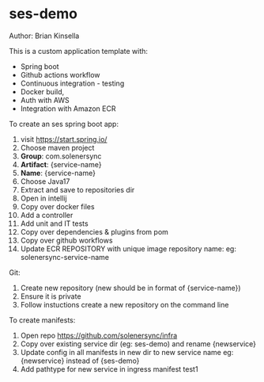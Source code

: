# ses-demo
Author: Brian Kinsella

This is a custom application template with: 
- Spring boot
- Github actions workflow
- Continuous integration - testing
- Docker build, 
- Auth with AWS
- Integration with Amazon ECR


To create an ses spring boot app:
1. visit https://start.spring.io/
2. Choose maven project
3. <b>Group</b>: com.solenersync
4. <b>Artifact</b>: {service-name}
5. <b>Name</b>: {service-name}
6. Choose Java17
7. Extract and save to repositories dir
8. Open in intellij
9. Copy over docker files
10. Add a controller
11. Add unit and IT tests
12. Copy over dependencies & plugins from pom
13. Copy over github workflows
14. Update ECR REPOSITORY with unique image repository name: eg: solenersync-service-name

Git:
1. Create new repository (new should be in format of {service-name})
2. Ensure it is private
3. Follow instuctions create a new repository on the command line

To create manifests:
1. Open repo https://github.com/solenersync/infra
2. Copy over existing service dir (eg: ses-demo) and rename {newservice}
3. Update config in all manifests in new dir to new service name eg: {newservice} instead of {ses-demo}
4. Add pathtype for new service in ingress manifest
test1
